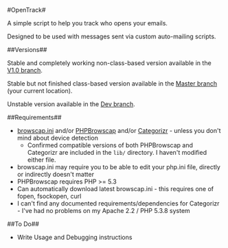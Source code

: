 #OpenTrack#

A simple script to help you track who opens your emails.

Designed to be used with messages sent via custom auto-mailing scripts.

##Versions##

Stable and completely working non-class-based version available in the [V1.0 branch](https://github.com/Ultrabenosaurus/OpenTrack/tree/V1.0).

Stable but not finished class-based version available in the [Master branch](https://github.com/Ultrabenosaurus/OpenTrack/) (your current location).

Unstable version available in the [Dev branch](https://github.com/Ultrabenosaurus/OpenTrack/tree/dev).

##Requirements##

* [browscap.ini](http://php.net/manual/en/function.get-browser.php) and/or [PHPBrowscap](https://github.com/GaretJax/phpbrowscap) and/or [Categorizr](https://github.com/bjankord/Categorizr) - unless you don't mind about device detection
  * Confirmed compatible versions of both PHPBrowscap and Categorizr are included in the `lib/` directory. I haven't modified either file.
* browscap.ini may require you to be able to edit your php.ini file, directly or indirectly doesn't matter
*  PHPBrowscap requires PHP >= 5.3
  * Can automatically download latest browscap.ini - this requires one of fopen, fsockopen, curl
* I can't find any documented requirements/dependencies for Categorizr - I've had no problems on my Apache 2.2 / PHP 5.3.8 system

##To Do##

* Write Usage and Debugging instructions

